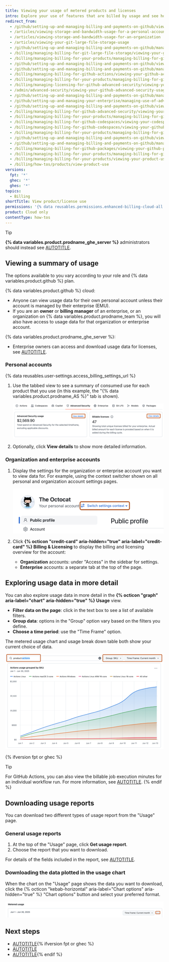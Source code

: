 ```yaml
---
title: Viewing your usage of metered products and licenses
intro: Explore your use of features that are billed by usage and see how they contribute to your bill.
redirect_from:
  - /github/setting-up-and-managing-billing-and-payments-on-github/viewing-your-git-large-file-storage-usage
  - /articles/viewing-storage-and-bandwidth-usage-for-a-personal-account
  - /articles/viewing-storage-and-bandwidth-usage-for-an-organization
  - /articles/viewing-your-git-large-file-storage-usage
  - /github/setting-up-and-managing-billing-and-payments-on-github/managing-billing-for-git-large-file-storage/viewing-your-git-large-file-storage-usage
  - /billing/managing-billing-for-git-large-file-storage/viewing-your-git-large-file-storage-usage
  - /billing/managing-billing-for-your-products/managing-billing-for-git-large-file-storage/viewing-your-git-large-file-storage-usage
  - /github/setting-up-and-managing-billing-and-payments-on-github/viewing-your-github-actions-usage
  - /github/setting-up-and-managing-billing-and-payments-on-github/managing-billing-for-github-actions/viewing-your-github-actions-usage
  - /billing/managing-billing-for-github-actions/viewing-your-github-actions-usage
  - /billing/managing-billing-for-your-products/managing-billing-for-github-actions/viewing-your-github-actions-usage
  - /billing/managing-licensing-for-github-advanced-security/viewing-your-github-advanced-security-usage
  - /admin/advanced-security/viewing-your-github-advanced-security-usage
  - /github/setting-up-and-managing-billing-and-payments-on-github/managing-licensing-for-github-advanced-security/viewing-your-github-advanced-security-usage
  - /github/setting-up-and-managing-your-enterprise/managing-use-of-advanced-security-for-organizations-in-your-enterprise-account
  - /github/setting-up-and-managing-billing-and-payments-on-github/viewing-your-github-advanced-security-usage
  - /billing/managing-billing-for-github-advanced-security/viewing-your-github-advanced-security-usage
  - /billing/managing-billing-for-your-products/managing-billing-for-github-advanced-security/viewing-your-github-advanced-security-usage
  - /billing/managing-billing-for-github-codespaces/viewing-your-codespaces-usage
  - /billing/managing-billing-for-github-codespaces/viewing-your-github-codespaces-usage
  - /billing/managing-billing-for-your-products/managing-billing-for-github-codespaces/viewing-your-github-codespaces-usage
  - /github/setting-up-and-managing-billing-and-payments-on-github/viewing-your-github-packages-usage
  - /github/setting-up-and-managing-billing-and-payments-on-github/managing-billing-for-github-packages/viewing-your-github-packages-usage
  - /billing/managing-billing-for-github-packages/viewing-your-github-packages-usage
  - /billing/managing-billing-for-your-products/managing-billing-for-github-packages/viewing-your-github-packages-usage
  - /billing/managing-billing-for-your-products/viewing-your-product-usage
  - /billing/how-tos/products/view-product-use
versions:
  fpt: '*'
  ghec: '*'
  ghes: '*'
topics:
  - Billing
shortTitle: View product/license use
permissions: '{% data reusables.permissions.enhanced-billing-cloud-all %}'
product: Cloud only
contentType: how-tos
---
```


> [!TIP]
> **{% data variables.product.prodname_ghe_server %}** administrators should instead see [AUTOTITLE](/billing/how-tos/products/download-ghas-license-use).

## Viewing a summary of usage

The options available to you vary according to your role and {% data variables.product.github %} plan.

{% data variables.product.github %} cloud:
* Anyone can view usage data for their own personal account unless their account is managed by their enterprise (EMU).
* If you are an **owner** or **billing manager** of an enterprise, or an organization on {% data variables.product.prodname_team %}, you will also have access to usage data for that organization or enterprise account.

{% data variables.product.prodname_ghe_server %}:
* Enterprise owners can access and download usage data for licenses, see [AUTOTITLE](/billing/how-tos/products/download-ghas-license-use).

### Personal accounts

{% data reusables.user-settings.access_billing_settings_url %}
1. Use the tabbed view to see a summary of consumed use for each product that you use (in this example, the "{% data variables.product.prodname_AS %}" tab is shown).

   ![Screenshot of the tabbed view showing "{% data variables.product.prodname_AS %}" with the "View details" links outlined in dark orange.](/assets/images/help/billing/overview-product-summary.png)

1. Optionally, click **View details** to show more detailed information.

### Organization and enterprise accounts

1. Display the settings for the organization or enterprise account you want to view data for. For example, using the context switcher shown on all personal and organization account settings pages.

   ![Screenshot of the "Public profile" settings for The Octocat. Next to "Your personal profile," a "Switch settings context" link is outlined in orange.](/assets/images/help/settings/context-switcher-button.png)

1. Click **{% octicon "credit-card" aria-hidden="true" aria-label="credit-card" %} Billing & Licensing** to display the billing and licensing overview for the account:
   * **Organization** accounts: under "Access" in the sidebar for settings.
   * **Enterprise** accounts: a separate tab at the top of the page.

## Exploring usage data in more detail

You can also explore usage data in more detail in the **{% octicon "graph" aria-label="chart" aria-hidden="true" %} Usage** view.

* **Filter data on the page**: click in the text box to see a list of available filters.
* **Group data**: options in the "Group" option vary based on the filters you define.
* **Choose a time period**: use the "Time Frame" option.

The metered usage chart and usage break down table both show your current choice of data.

![Screenshot of the metered usage chart showing "Actions grouped by SKU" with the three control fields outlined in dark orange.](/assets/images/help/billing/product-usage-chart.png)

{% ifversion fpt or ghec %}
> [!TIP]
> For GitHub Actions, you can also view the billable job execution minutes for an individual workflow run. For more information, see [AUTOTITLE](/actions/monitoring-and-troubleshooting-workflows/viewing-job-execution-time).
{% endif %}

## Downloading usage reports

You can download two different types of usage report from the "Usage" page.

### General usage reports

1. At the top of the "Usage" page, click **Get usage report**.
1. Choose the report that you want to download.

For details of the fields included in the report, see [AUTOTITLE](/billing/reference/usage-reports).

### Downloading the data plotted in the usage chart

When the chart on the "Usage" page shows the data you want to download, click the {% octicon "kebab-horizontal" aria-label="Chart options" aria-hidden="true" %} "Chart options" button and select your preferred format.

![Screenshot of the metered usage chart on the "Usage" page with the "Chart options" outlined in dark orange.](/assets/images/help/billing/overview-chart-download-button.png)

## Next steps

* [AUTOTITLE](/billing/reference/usage-reports){% ifversion fpt or ghec %}
* [AUTOTITLE](/billing/managing-your-billing/using-budgets-control-spending)
* [AUTOTITLE](/billing/managing-your-billing/automating-usage-reporting){% endif %}
